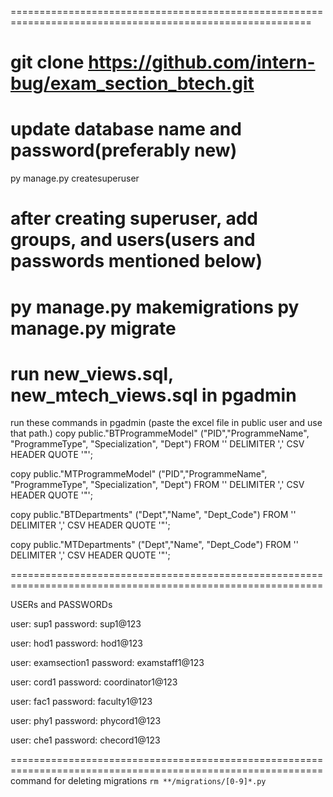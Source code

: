 ==========================================================================================================

git clone https://github.com/intern-bug/exam_section_btech.git
==========================================================================================================

update database name and password(preferably new)
==========================================================================================================

py manage.py createsuperuser

after creating superuser, add groups, and users(users and passwords mentioned below)
==========================================================================================================
py manage.py makemigrations
py manage.py migrate
===========================================================================================================
run new_views.sql, new_mtech_views.sql in pgadmin
===========================================================================================================
run these commands in pgadmin
(paste the excel file in public user and use that path.)
copy public."BTProgrammeModel" ("PID","ProgrammeName", "ProgrammeType", "Specialization", "Dept") FROM '<path>' DELIMITER ',' CSV HEADER QUOTE '"';

copy public."MTProgrammeModel" ("PID","ProgrammeName", "ProgrammeType", "Specialization", "Dept") FROM '<path>' DELIMITER ',' CSV HEADER QUOTE '"';

copy public."BTDepartments" ("Dept","Name", "Dept_Code") FROM '<path>' DELIMITER ',' CSV HEADER QUOTE '"';

copy public."MTDepartments" ("Dept","Name", "Dept_Code") FROM '<path>' DELIMITER ',' CSV HEADER QUOTE '"';

============================================================================================================

USERs and PASSWORDs

user: sup1
password: sup1@123

user: hod1
password: hod1@123

user: examsection1
password: examstaff1@123

user: cord1
password: coordinator1@123

user: fac1
password: faculty1@123

user: phy1
password: phycord1@123

user: che1
password: checord1@123

============================================================================================================
command for deleting migrations `rm **/migrations/[0-9]*.py`